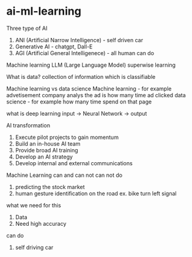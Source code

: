 # ai-ml-learning

Three type of AI
1. ANI (Artificial Narrow Intelligence) - self driven car
2. Generative AI - chatgpt, Dall-E
3. AGI (Artificial General Intelligenece) - all human can do

Machine learning
LLM (Large Language Model)
superwise learning

What is data?
collection of information which is classifiable

Machine learning vs data science
Machine learning - for example advetisement company analys the ad is how many time ad clicked
data science - for example how many time spend on that page

what is deep learning
input -> Neural Network -> output

AI transformation
1. Execute pilot projects to gain momentum
2. Build an in-house AI team
3. Provide broad AI training
4. Develop an AI strategy
5. Develop internal and external communications

Machine Learning can and can not
can not do
1. predicting the stock market
2. human gesture identification on the road ex. bike turn left signal

what we need for this
1. Data
2. Need high accuracy

can do
1. self driving car
